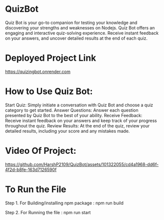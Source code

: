 
# QuizBot
Quiz Bot is your go-to companion for testing your knowledge and discovering your strengths and weaknesses on Nodejs. Quiz Bot offers an engaging and interactive quiz-solving experience. Receive instant feedback on your answers, and uncover detailed results at the end of each quiz.

# Deployed Project Link
https://quizingbot.onrender.com

# How to Use Quiz Bot:

Start Quiz: Simply initiate a conversation with Quiz Bot and choose a quiz category to get started.
Answer Questions: Answer each question presented by Quiz Bot to the best of your ability.
Receive Feedback: Receive instant feedback on your answers and keep track of your progress throughout the quiz.
Review Results: At the end of the quiz, review your detailed results, including your score and any mistakes made.

# Video Of Project:

https://github.com/HarshP2109/QuizBot/assets/101322055/cd4a1968-dd6f-4f2d-b8fe-163d7126590f


# To Run the File

Step 1. For Building/installing npm package : npm run build

Step 2. For Running the file : npm run start
